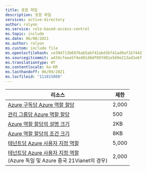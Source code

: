 ```yaml
---
title: 포함 파일
description: 포함 파일
services: active-directory
author: rolyon
ms.service: role-based-access-control
ms.topic: include
ms.date: 06/08/2021
ms.author: rolyon
ms.custom: include file
ms.openlocfilehash: ce394713b6976ab5abf42abd3bf41ad9af1b7442
ms.sourcegitcommit: a434cfeee5f4ed01d6df897d01e569e213ad1e6f
ms.translationtype: HT
ms.contentlocale: ko-KR
ms.lasthandoff: 06/09/2021
ms.locfileid: "111815008"
---
```

| 리소스 | 제한 |
| --- | --- |
| [Azure 구독당 Azure 역할 할당](../../articles/role-based-access-control/overview.md) | 2,000 |
| [관리 그룹당 Azure 역할 할당](../../articles/role-based-access-control/overview.md) | 500 |
| [Azure 역할 할당의 설명 크기](../../articles/role-based-access-control/conditions-faq.md) | 2KB |
| [Azure 역할 할당의 조건 크기](../../articles/role-based-access-control/conditions-overview.md) | 8KB |
| [테넌트당 Azure 사용자 지정 역할](../../articles/role-based-access-control/custom-roles.md) | 5,000 |
| [테넌트당 Azure 사용자 지정 역할](../../articles/role-based-access-control/custom-roles.md)<br/>(Azure 독일 및 Azure 중국 21Vianet의 경우) | 2,000 |
